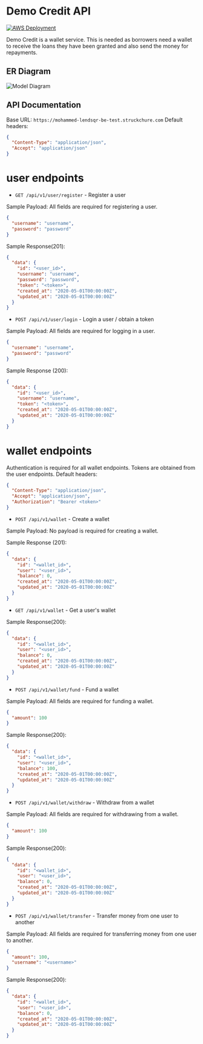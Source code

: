 # Demo Credit API

[![AWS Deployment](https://github.com/struckchure/demo-credits/actions/workflows/aws-deploy.yml/badge.svg)](https://github.com/struckchure/demo-credits/actions/workflows/aws-deploy.yml)

Demo Credit is a wallet service. This is needed as borrowers need a wallet to receive the loans they have been granted and also send the money for repayments.

## ER Diagram

![Model Diagram](./docs/images/er-diagram.png)

## API Documentation

Base URL: `https://mohammed-lendsqr-be-test.struckchure.com`
Default headers:

```json
{
  "Content-Type": "application/json",
  "Accept": "application/json"
}
```

# user endpoints

- `GET /api/v1/user/register` - Register a user

Sample Payload:
All fields are required for registering a user.

```json
{
  "username": "username",
  "password": "password"
}
```

Sample Response(201):

```json
{
  "data": {
    "id": "<user_id>",
    "username": "username",
    "password": "password",
    "token": "<token>",
    "created_at": "2020-05-01T00:00:00Z",
    "updated_at": "2020-05-01T00:00:00Z"
  }
}
```

- `POST /api/v1/user/login` - Login a user / obtain a token

Sample Payload:
All fields are required for logging in a user.

```json
{
  "username": "username",
  "password": "password"
}
```

Sample Response (200):

```json
{
  "data": {
    "id": "<user_id>",
    "username": "username",
    "token": "<token>",
    "created_at": "2020-05-01T00:00:00Z",
    "updated_at": "2020-05-01T00:00:00Z"
  }
}
```

# wallet endpoints

Authentication is required for all wallet endpoints. Tokens are obtained from the user endpoints.
Default headers:

```json
{
  "Content-Type": "application/json",
  "Accept": "application/json",
  "Authorization": "Bearer <token>"
}
```

- `POST /api/v1/wallet` - Create a wallet

Sample Payload: No payload is required for creating a wallet.

Sample Response (201):

```json
{
  "data": {
    "id": "<wallet_id>",
    "user": "<user_id>",
    "balance": 0,
    "created_at": "2020-05-01T00:00:00Z",
    "updated_at": "2020-05-01T00:00:00Z"
  }
}
```

- `GET /api/v1/wallet` - Get a user's wallet

Sample Response(200):

```json
{
  "data": {
    "id": "<wallet_id>",
    "user": "<user_id>",
    "balance": 0,
    "created_at": "2020-05-01T00:00:00Z",
    "updated_at": "2020-05-01T00:00:00Z"
  }
}
```

- `POST /api/v1/wallet/fund` - Fund a wallet

Sample Payload:
All fields are required for funding a wallet.

```json
{
  "amount": 100
}
```

Sample Response(200):

```json
{
  "data": {
    "id": "<wallet_id>",
    "user": "<user_id>",
    "balance": 100,
    "created_at": "2020-05-01T00:00:00Z",
    "updated_at": "2020-05-01T00:00:00Z"
  }
}
```

- `POST /api/v1/wallet/withdraw` - Withdraw from a wallet

Sample Payload:
All fields are required for withdrawing from a wallet.

```json
{
  "amount": 100
}
```

Sample Response(200):

```json
{
  "data": {
    "id": "<wallet_id>",
    "user": "<user_id>",
    "balance": 0,
    "created_at": "2020-05-01T00:00:00Z",
    "updated_at": "2020-05-01T00:00:00Z"
  }
}
```

- `POST /api/v1/wallet/transfer` - Transfer money from one user to another

Sample Payload:
All fields are required for transferring money from one user to another.

```json
{
  "amount": 100,
  "username": "<username>"
}
```

Sample Response(200):

```json
{
  "data": {
    "id": "<wallet_id>",
    "user": "<user_id>",
    "balance": 0,
    "created_at": "2020-05-01T00:00:00Z",
    "updated_at": "2020-05-01T00:00:00Z"
  }
}
```
